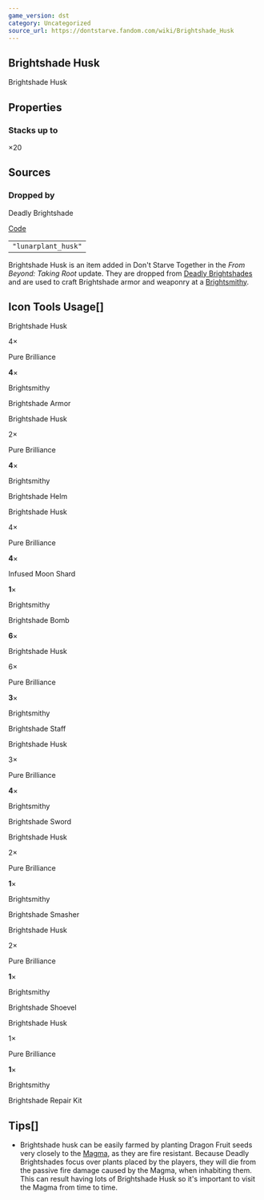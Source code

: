 ```yaml
---
game_version: dst
category: Uncategorized
source_url: https://dontstarve.fandom.com/wiki/Brightshade_Husk
---
```


## Brightshade Husk

Brightshade Husk

## Properties

### Stacks up to

×20

## Sources

### Dropped by

Deadly Brightshade

[Code](/wiki/Console "Console")

|  |
| --- |
| `"lunarplant_husk"` |

Brightshade Husk is an item added in Don't Starve Together in the *From Beyond: Taking Root* update. They are dropped from [Deadly Brightshades](/wiki/Deadly_Brightshade "Deadly Brightshade") and are used to craft Brightshade armor and weaponry at a [Brightsmithy](/wiki/Brightsmithy "Brightsmithy").

## Icon Tools Usage[]

Brightshade Husk

4×

Pure Brilliance

**4**×

Brightsmithy

Brightshade Armor

Brightshade Husk

2×

Pure Brilliance

**4**×

Brightsmithy

Brightshade Helm

Brightshade Husk

4×

Pure Brilliance

**4**×

Infused Moon Shard

**1**×

Brightsmithy

Brightshade Bomb

**6**×

Brightshade Husk

6×

Pure Brilliance

**3**×

Brightsmithy

Brightshade Staff

Brightshade Husk

3×

Pure Brilliance

**4**×

Brightsmithy

Brightshade Sword

Brightshade Husk

2×

Pure Brilliance

**1**×

Brightsmithy

Brightshade Smasher

Brightshade Husk

2×

Pure Brilliance

**1**×

Brightsmithy

Brightshade Shoevel

Brightshade Husk

1×

Pure Brilliance

**1**×

Brightsmithy

Brightshade Repair Kit

## Tips[]

* Brightshade husk can be easily farmed by planting Dragon Fruit seeds very closely to the [Magma](/wiki/Magma "Magma"), as they are fire resistant. Because Deadly Brightshades focus over plants placed by the players, they will die from the passive fire damage caused by the Magma, when inhabiting them. This can result having lots of Brightshade Husk so it's important to visit the Magma from time to time.